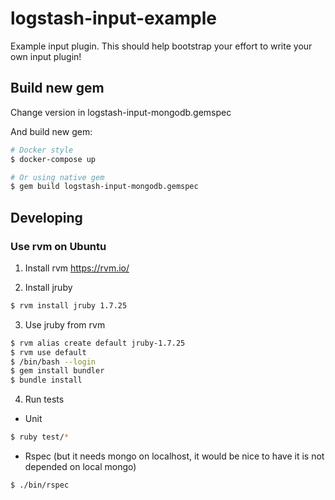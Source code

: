 # logstash-input-example
Example input plugin. This should help bootstrap your effort to write your own input plugin!

## Build new gem

Change version in logstash-input-mongodb.gemspec

And build new gem:

```bash
# Docker style
$ docker-compose up

# Or using native gem
$ gem build logstash-input-mongodb.gemspec
```

## Developing

### Use rvm on Ubuntu

1. Install rvm https://rvm.io/

2. Install jruby

```bash
$ rvm install jruby 1.7.25
```

3. Use jruby from rvm

```bash
$ rvm alias create default jruby-1.7.25
$ rvm use default
$ /bin/bash --login
$ gem install bundler
$ bundle install
```

4. Run tests

* Unit
```bash
$ ruby test/*
```

* Rspec (but it needs mongo on localhost, it would be nice to have it is not depended on local mongo)
```bash
$ ./bin/rspec
```
